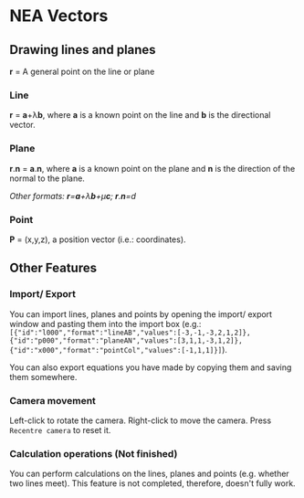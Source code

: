 # NEA Vectors
## Drawing lines and planes
**r** = A general point on the line or plane
### Line
**r** = **a**+&lambda;**b**, where **a** is a known point on the line and **b** is the directional vector.
### Plane
**r**.**n** = **a**.**n**, where **a** is a known point on the plane and **n** is the direction of the normal to the plane.

*Other formats: **r**=**a**+&lambda;**b**+&mu;**c**; **r**.**n**=d*
### Point
**P** = (x,y,z), a position vector (i.e.: coordinates).
## Other Features
### Import/ Export
You can import lines, planes and points by opening the import/ export window and pasting them into the import box (e.g.: `[{"id":"l000","format":"lineAB","values":[-3,-1,-3,2,1,2]},{"id":"p000","format":"planeAN","values":[3,1,1,-3,1,2]},{"id":"x000","format":"pointCol","values":[-1,1,1]}]`). 

You can also export equations you have made by copying them and saving them somewhere. 
### Camera movement
Left-click to rotate the camera. Right-click to move the camera. Press `Recentre camera` to reset it.
### Calculation operations (Not finished)
You can perform calculations on the lines, planes and points (e.g. whether two lines meet). This feature is not completed, therefore, doesn't fully work. 